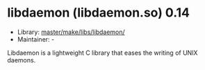 # libdaemon (libdaemon.so) 0.14
 - Library: [master/make/libs/libdaemon/](https://github.com/Freetz-NG/freetz-ng/tree/master/make/libs/libdaemon/)
 - Maintainer: -

Libdaemon is a lightweight C library that eases the writing of UNIX daemons.
